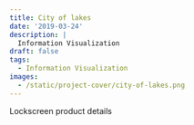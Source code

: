```yaml
---
title: City of lakes
date: '2019-03-24'
description: |
  Information Visualization
draft: false
tags:
  - Information Visualization
images:
  - /static/project-cover/city-of-lakes.png
---
```


Lockscreen product details

